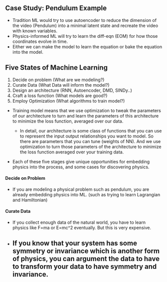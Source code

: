 
## Case Study: Pendulum Example
- Tradition ML would try to use autoencoder to reduce the dimension of the video (Pendulum) into a minimal latent state and recreate the video with known variables.
- Physics-informed ML will try to learn the diff-eqn (EOM) for how those coordinates evolve in time.
- Either we can make the model to learn the equation or bake the equation into the model.


## Five States of Machine Learning

1. Decide on problem (What are we modeling?)
2. Curate Data (What Data will inform the model?)
3. Design an architecture (RNN, Autoencoder, DMD, SINDy..)
4. Craft a loss function (What models are good?)
5. Employ Optimization (What algorithms to train model?)

- Training model means that we use optimization to tweak the parameters of our architecture to turn and learn the parameters of this architecture to minimize the loss function, averaged over our data.
	- In detail, our architecture is some class of functions that you can use to represent the input output relationships you want to model. So there are parameters that you can tune (weights of NN). And we use optimization to turn those parameters of the architecture to minimize the loss function averaged over your training data.

- Each of these five stages give unique opportunities for embedding physics into the process, and some cases for discovering physics.


#### Decide on Problem
- If you are modeling a physical problem such as pendulum, you are already embedding physics into ML. (such as trying to learn Lagrangian and Hamiltonian)
#### Curate Data
- If you collect enough data of the natural world, you have to learn physics like F=ma or E=mc^2 eventually.  But this is very expensive. 
- If you know that your system has some symmetry or invariance which is another form of physics, you can argument the data to have to transform your data to have symmetry and invariance.
	- 

